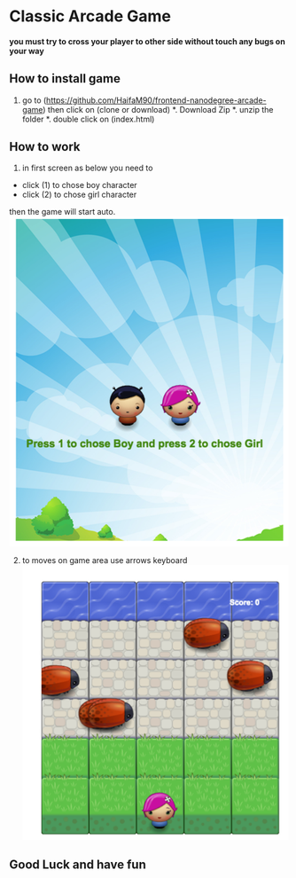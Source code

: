 
# Classic Arcade Game
#### you must try to cross your player to other side without touch any bugs on your way
## How to install game

1. go to (https://github.com/HaifaM90/frontend-nanodegree-arcade-game) then click on (clone or download)
*. Download Zip
*. unzip the folder
*. double click on (index.html)

## How to work

1. in first screen as below you need to
* click (1) to chose boy character
* click (2) to chose girl character

then the game will start auto.
![Alt text](images/step1.png)

2. to moves on game area use arrows keyboard
![Alt text](images/step2.png)
## Good Luck and have fun
